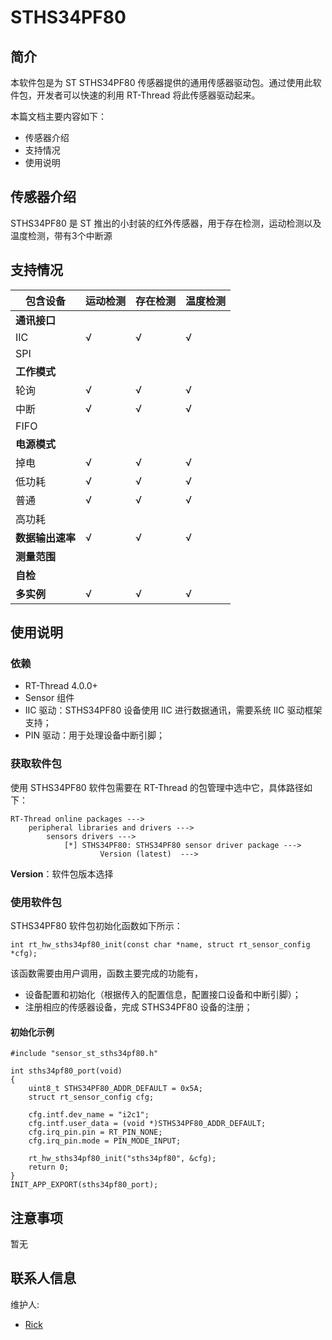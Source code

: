 # STHS34PF80
 ## 简介

本软件包是为 ST STHS34PF80 传感器提供的通用传感器驱动包。通过使用此软件包，开发者可以快速的利用 RT-Thread 将此传感器驱动起来。

本篇文档主要内容如下：

- 传感器介绍
- 支持情况
- 使用说明

## 传感器介绍

STHS34PF80 是 ST 推出的小封装的红外传感器，用于存在检测，运动检测以及温度检测，带有3个中断源

## 支持情况

| 包含设备         | 运动检测 | 存在检测 | 温度检测
| ---------------- | ------ | ------ |------ |
| **通讯接口**     |        |        |        |
| IIC              | √      | √      |√      |
| SPI              |        |        |        |
| **工作模式**     |        |        |        |
| 轮询             | √      | √      |√      |
| 中断             | √      | √      |√      |
| FIFO             |       |       |        |
| **电源模式**     |        |        |        |
| 掉电             | √      | √      |√      |
| 低功耗           | √      | √      |√      |
| 普通             | √      | √      |√      |
| 高功耗           |        |        |        |
| **数据输出速率** | √      | √      |√      |
| **测量范围**     |        |        |        |
| **自检**         |        |        |        |
| **多实例**       | √      | √       |√      |

## 使用说明

### 依赖

- RT-Thread 4.0.0+
- Sensor 组件
- IIC 驱动：STHS34PF80 设备使用 IIC 进行数据通讯，需要系统 IIC 驱动框架支持；
- PIN 驱动：用于处理设备中断引脚；

### 获取软件包

使用 STHS34PF80 软件包需要在 RT-Thread 的包管理中选中它，具体路径如下：

```
RT-Thread online packages --->
    peripheral libraries and drivers --->
        sensors drivers --->
            [*] STHS34PF80: STHS34PF80 sensor driver package --->
                    Version (latest)  --->
```

**Version**：软件包版本选择

### 使用软件包

STHS34PF80 软件包初始化函数如下所示：

```
int rt_hw_sths34pf80_init(const char *name, struct rt_sensor_config *cfg);
```

该函数需要由用户调用，函数主要完成的功能有，

- 设备配置和初始化（根据传入的配置信息，配置接口设备和中断引脚）；
- 注册相应的传感器设备，完成 STHS34PF80 设备的注册；

#### 初始化示例

```
#include "sensor_st_sths34pf80.h"

int sths34pf80_port(void)
{
    uint8_t STHS34PF80_ADDR_DEFAULT = 0x5A;
    struct rt_sensor_config cfg;

    cfg.intf.dev_name = "i2c1";
    cfg.intf.user_data = (void *)STHS34PF80_ADDR_DEFAULT;
    cfg.irq_pin.pin = RT_PIN_NONE;
    cfg.irq_pin.mode = PIN_MODE_INPUT;

    rt_hw_sths34pf80_init("sths34pf80", &cfg);
    return 0;
}
INIT_APP_EXPORT(sths34pf80_port);
```

## 注意事项

暂无

## 联系人信息

维护人:

- [Rick](https://github.com/zyk6271) 

